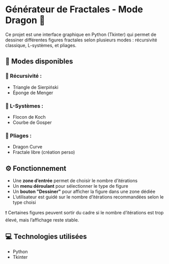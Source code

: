 # Générateur de Fractales - Mode Dragon 🐉  

Ce projet est une interface graphique en Python (Tkinter) qui permet de dessiner différentes figures fractales selon plusieurs modes : 
récursivité classique, L-systèmes, et pliages.

## 🧠 Modes disponibles  

### 🔁 Récursivité :
- Triangle de Sierpiński
- Éponge de Menger

### 🌿 L-Systèmes :
- Flocon de Koch
- Courbe de Gosper

### 🐉 Pliages :
- Dragon Curve
- Fractale libre (création perso)

## ⚙️ Fonctionnement

- Une **zone d’entrée** permet de choisir le nombre d’itérations  
- Un **menu déroulant** pour sélectionner le type de figure  
- Un **bouton "Dessiner"** pour afficher la figure dans une zone dédiée  
- L’utilisateur est guidé sur le nombre d’itérations recommandées selon le type choisi

❗ Certaines figures peuvent sortir du cadre si le nombre d’itérations est trop élevé, mais l’affichage reste stable.

## 💻 Technologies utilisées

- Python
- Tkinter
